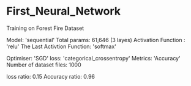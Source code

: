 # First_Neural_Network
Training on Forest Fire Dataset

Model: 'sequential'
Total params: 61,646 (3 layes)
Activation Function : 'relu'
The Last Activtion Function: 'softmax'

Optimiser: 'SGD'
loss: 'categorical_crossentropy'
Metrics: 'Accuracy'
Number of dataset files: 1000 

loss ratio: 0.15
Accuracy ratio: 0.96


